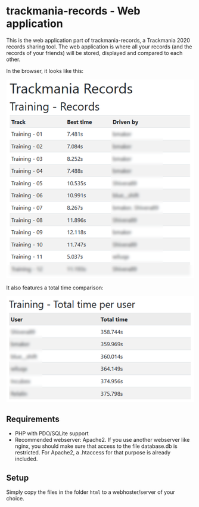 # trackmania-records - Web application

This is the web application part of trackmania-records, a Trackmania 2020
records sharing tool. The web application is where all your records (and the
records of your friends) will be stored, displayed and compared to each other.

In the browser, it looks like this:

![Screenshot 1](https://github.com/rsnitsch/trackmania-records/raw/develop/screenshot1.png "Screenshot 1")

It also features a total time comparison:

![Screenshot 2](https://github.com/rsnitsch/trackmania-records/raw/develop/screenshot2.png "Screenshot 2")

## Requirements

- PHP with PDO/SQLite support
- Recommended webserver: Apache2. If you use another webserver like nginx,
  you should make sure that access to the file database.db is restricted. For Apache2,
  a .htaccess for that purpose is already included.

## Setup

Simply copy the files in the folder ``html`` to a webhoster/server of your choice.
